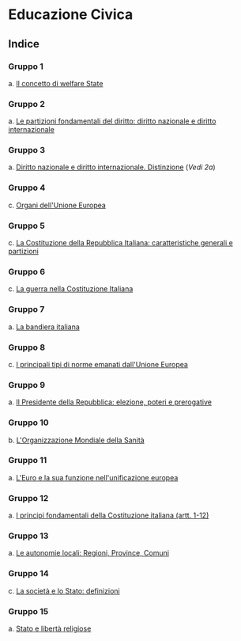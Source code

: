 # Educazione Civica

## Indice

### Gruppo 1

a. [Il concetto di welfare State](1a.md)

### Gruppo 2

a. [Le partizioni fondamentali del diritto: diritto nazionale e diritto internazionale](2a.md)

### Gruppo 3

a. [Diritto nazionale e diritto internazionale. Distinzione](2a.md) (*Vedi 2a*)

### Gruppo 4

c. [Organi dell'Unione Europea](4c.md)

### Gruppo 5

c. [La Costituzione della Repubblica Italiana: caratteristiche generali e partizioni](5c.md)

### Gruppo 6

c. [La guerra nella Costituzione Italiana](6c.md)

### Gruppo 7

a. [La bandiera italiana](7a.md)

### Gruppo 8

c. [I principali tipi di norme emanati dall'Unione Europea](8c.md)

### Gruppo 9

a. [Il Presidente della Repubblica: elezione, poteri e prerogative](9a.md)

### Gruppo 10

b. [L'Organizzazione Mondiale della Sanità](10b.md)

### Gruppo 11

a. [L'Euro e la sua funzione nell'unificazione europea](11a.md)

### Gruppo 12

a. [I principi fondamentali della Costituzione italiana (artt. 1-12)](12a.md)

### Gruppo 13

a. [Le autonomie locali: Regioni, Province, Comuni](13a.md)

### Gruppo 14

c. [La società e lo Stato: definizioni](14c.md)

### Gruppo 15

a. [Stato e libertà religiose](15a.md)
